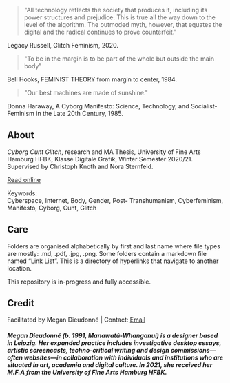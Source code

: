 >"All technology reflects the society that produces it, including its power structures and prejudice. This is true all the way down to the level of the algorithm. The outmoded myth, however, that equates the digital and the radical continues to prove counterfeit." 
<p>Legacy Russell, Glitch Feminism, 2020.</p>

>"To be in the margin is to be part of the whole but outside the main body"
<p>Bell Hooks, FEMINIST THEORY from margin to center, 1984.</p>
 
>"Our best machines are made of sunshine." 
<p>Donna Haraway, A Cyborg Manifesto: Science, Technology, and Socialist-Feminism in the Late 20th Century, 1985.</p>

<h2>About</h2>
</p><i>Cyborg Cunt Glitch</i>, research and MA Thesis, University of Fine Arts Hamburg HFBK, Klasse Digitale Grafik, Winter Semester 2020/21. Supervised by Christoph Knoth and Nora Sternfeld.</p>

<a href="https://cyborgcuntglitch.megandieudonne.com/">Read online</a>

Keywords:  
Cyberspace, Internet, Body, Gender, Post- Transhumanism, Cyberfeminism, Manifesto, Cyborg, Cunt, Glitch</p>

<h2>Care</h2>
<p>Folders are organised alphabetically by first and last name where file types are mostly: .md, .pdf, .jpg, .png. Some folders contain a markdown file named “Link List”. This is a directory of hyperlinks that navigate to another location.</p>

<p>This repository is in-progress and fully accessible.</p>

<h2>Credit</h2>
Facilitated by Megan Dieudonné | Contact: <a href="mailto:megan.dieudonne@gmail.com">Email</a>
<h5>Megan Dieudonné (b. 1991, Manawatū-Whanganui) is a designer based in Leipzig. Her expanded practice includes investigative desktop essays, artistic screencasts, techno-critical writing and design commissions—often websites—in collaboration with individuals and institutions who are situated in art, academia and digital culture. In 2021, she received her M.F.A from the University of Fine Arts Hamburg HFBK.</h5
